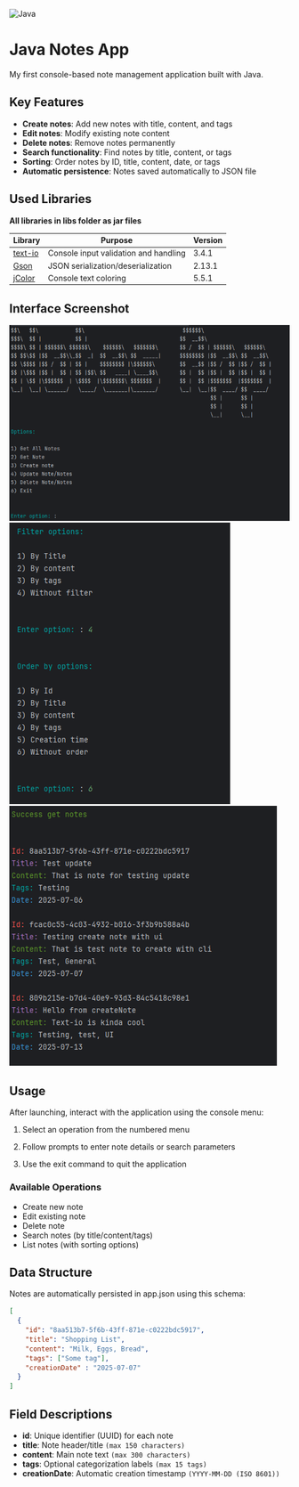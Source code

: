 ![Java](https://img.shields.io/badge/java-%23ED8B00.svg?style=for-the-badge&logo=openjdk&logoColor=white)

# Java Notes App

My first console-based note management application built with Java.

## Key Features

- **Create notes**: Add new notes with title, content, and tags
- **Edit notes**: Modify existing note content
- **Delete notes**: Remove notes permanently
- **Search functionality**: Find notes by title, content, or tags
- **Sorting**: Order notes by ID, title, content, date, or tags
- **Automatic persistence**: Notes saved automatically to JSON file

## Used Libraries

**All libraries in libs folder as jar files**

| Library | Purpose | Version |
|---------|---------|---------|
| [text-io](https://github.com/beryx/text-io) | Console input validation and handling | 3.4.1 |
| [Gson](https://github.com/google/gson) | JSON serialization/deserialization | 2.13.1 |
| [jColor](https://github.com/dialex/JColor) | Console text coloring | 5.5.1 |

## Interface Screenshot

![App Screenshot](https://github.com/StarredNaga/Java-Notes-App/blob/main/Images/StartScreen.png)
![App Screenshot](https://github.com/StarredNaga/Java-Notes-App/blob/main/Images/GetNotesScreen.png)
![App Screenshot](https://github.com/StarredNaga/Java-Notes-App/blob/main/Images/NotesScreen.png)

## Usage

After launching, interact with the application using the console menu:

1. Select an operation from the numbered menu

2. Follow prompts to enter note details or search parameters

3. Use the exit command to quit the application

### Available Operations

- Create new note
- Edit existing note
- Delete note
- Search notes (by title/content/tags)
- List notes (with sorting options)

## Data Structure

Notes are automatically persisted in app.json using this schema:

```json
[
  {
    "id": "8aa513b7-5f6b-43ff-871e-c0222bdc5917",
    "title": "Shopping List",
    "content": "Milk, Eggs, Bread",
    "tags": ["Some tag"],
    "creationDate" : "2025-07-07"
  }
]
```

## Field Descriptions

- **id**: Unique identifier (UUID) for each note
- **title**: Note header/title `(max 150 characters)`
- **content**: Main note text `(max 300 characters)`
- **tags**: Optional categorization labels `(max 15 tags)`
- **creationDate**: Automatic creation timestamp `(YYYY-MM-DD (ISO 8601))`
